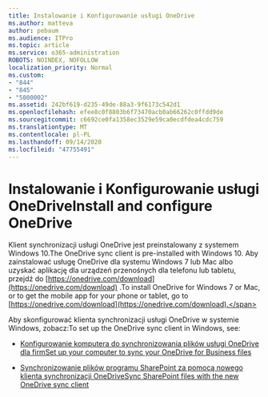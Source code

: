 ```yaml
---
title: Instalowanie i Konfigurowanie usługi OneDrive
ms.author: matteva
author: pebaum
ms.audience: ITPro
ms.topic: article
ms.service: o365-administration
ROBOTS: NOINDEX, NOFOLLOW
localization_priority: Normal
ms.custom:
- "844"
- "845"
- "5800002"
ms.assetid: 242bf619-d235-49de-88a3-9f6173c542d1
ms.openlocfilehash: efee8c0f8803b6f73470acb0ab66262c0ffdd9de
ms.sourcegitcommit: c6692ce0fa1358ec3529e59ca0ecdfdea4cdc759
ms.translationtype: MT
ms.contentlocale: pl-PL
ms.lasthandoff: 09/14/2020
ms.locfileid: "47755491"
---
```

# <a name="install-and-configure-onedrive"></a><span data-ttu-id="a20c7-102">Instalowanie i Konfigurowanie usługi OneDrive</span><span class="sxs-lookup"><span data-stu-id="a20c7-102">Install and configure OneDrive</span></span>

<span data-ttu-id="a20c7-103">Klient synchronizacji usługi OneDrive jest preinstalowany z systemem Windows 10.</span><span class="sxs-lookup"><span data-stu-id="a20c7-103">The OneDrive sync client is pre-installed with Windows 10.</span></span> <span data-ttu-id="a20c7-104">Aby zainstalować usługę OneDrive dla systemu Windows 7 lub Mac albo uzyskać aplikację dla urządzeń przenośnych dla telefonu lub tabletu, przejdź do [https://onedrive.com/download](https://onedrive.com/download) .</span><span class="sxs-lookup"><span data-stu-id="a20c7-104">To install OneDrive for Windows 7 or Mac, or to get the mobile app for your phone or tablet, go to [https://onedrive.com/download](https://onedrive.com/download).</span></span>
  
<span data-ttu-id="a20c7-105">Aby skonfigurować klienta synchronizacji usługi OneDrive w systemie Windows, zobacz:</span><span class="sxs-lookup"><span data-stu-id="a20c7-105">To set up the OneDrive sync client in Windows, see:</span></span>
  
- [<span data-ttu-id="a20c7-106">Konfigurowanie komputera do synchronizowania plików usługi OneDrive dla firm</span><span class="sxs-lookup"><span data-stu-id="a20c7-106">Set up your computer to sync your OneDrive for Business files</span></span>](https://go.microsoft.com/fwlink/?linkid=533375)

- [<span data-ttu-id="a20c7-107">Synchronizowanie plików programu SharePoint za pomocą nowego klienta synchronizacji OneDrive</span><span class="sxs-lookup"><span data-stu-id="a20c7-107">Sync SharePoint files with the new OneDrive sync client</span></span>](https://go.microsoft.com/fwlink/?linkid=871666)

